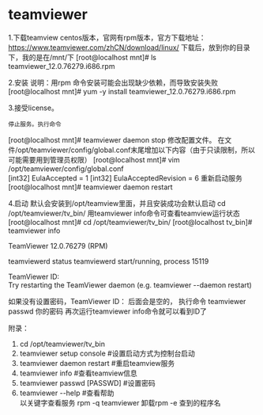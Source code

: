 # teamviewer

1.下载teamview centos版本，官网有rpm版本，官方下载地址： https://www.teamviewer.com/zhCN/download/linux/
  下载后，放到你的目录下，我的是在/mnt/下
[root@localhost mnt]# ls
teamviewer_12.0.76279.i686.rpm

2.安装
说明：用rpm 命令安装可能会出现缺少依赖，而导致安装失败
[root@localhost mnt]# yum -y install teamviewer_12.0.76279.i686.rpm 

3.接受license。

    停止服务。执行命令
[root@localhost mnt]# teamviewer daemon stop
    修改配置文件。 在文件/opt/teamviewer/config/global.conf末尾增加以下内容（由于只读限制，所以可能需要用到管理员权限）
[root@localhost mnt]# vim /opt/teamviewer/config/global.conf    
    [int32] EulaAccepted = 1
    [int32] EulaAcceptedRevision = 6
    重新启动服务
[root@localhost mnt]# teamviewer daemon restart

4.启动
默认会安装到/opt/teamview里面，并且安装成功会默认启动
cd /opt/teamviewer/tv_bin/
用teamviewer info命令可查看teamview运行状态
[root@localhost mnt]# cd /opt/teamviewer/tv_bin/
[root@localhost tv_bin]# teamviewer info

 TeamViewer                           12.0.76279  (RPM) 

 teamviewerd status                   teamviewerd start/running, process 15119 

 TeamViewer ID:                        
Try restarting the TeamViewer daemon (e.g. teamviewer --daemon restart)

如果没有设置密码，TeamViewer ID： 后面会是空的，
执行命令 teamviewer passwd 你的密码
再次运行teamviewer info命令就可以看到ID了

附录：
1.	cd /opt/teamviewer/tv_bin  
2.	teamviewer setup console #设置启动方式为控制台启动  
3.	teamviewer daemon restart  #重启teamview服务  
4.	teamviewer info #查看teamview信息  
5.	teamviewer passwd [PASSWD]   #设置密码  
6.	teamviewer --help  #查看帮助  
以关键字查看服务
rpm -q teamviewer
卸载rpm -e 查到的程序名
